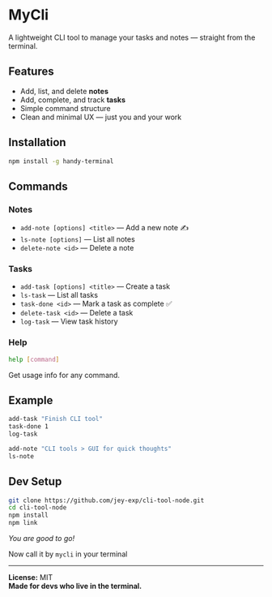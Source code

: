 # MyCli

A lightweight CLI tool to manage your tasks and notes — straight from the terminal.

## Features

- Add, list, and delete **notes**
- Add, complete, and track **tasks**
- Simple command structure
- Clean and minimal UX — just you and your work

## Installation

```bash
npm install -g handy-terminal
```

## Commands

### Notes

- `add-note [options] <title>` — Add a new note ✍️  
- `ls-note [options]` — List all notes  
- `delete-note <id>` — Delete a note  

### Tasks

- `add-task [options] <title>` — Create a task  
- `ls-task` — List all tasks  
- `task-done <id>` — Mark a task as complete ✅  
- `delete-task <id>` — Delete a task  
- `log-task` — View task history  

### Help

```bash
help [command]
```

Get usage info for any command.

## Example

```bash
add-task "Finish CLI tool"
task-done 1
log-task

add-note "CLI tools > GUI for quick thoughts"
ls-note
```

## Dev Setup

```bash
git clone https://github.com/jey-exp/cli-tool-node.git
cd cli-tool-node
npm install
npm link
```
_You are good to go!_ 

Now call it by `mycli` in your terminal

---

**License:** MIT  
**Made for devs who live in the terminal.**

